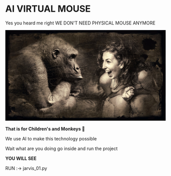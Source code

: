 # AI VIRTUAL MOUSE 

Yes you heard me right WE DON'T NEED PHYSICAL MOUSE ANYMORE

![Alt text](images/composing-2925179_1280.jpg)

**That is for Children's and Monkeys 🐒**


We use AI to make this technology possible 

Wait what are you doing go inside and run the project 

**YOU WILL SEE**

RUN :-> jarvis_01.py 
